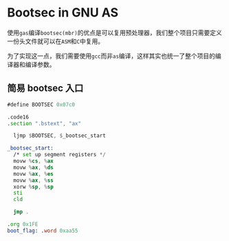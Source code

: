 # Bootsec in GNU AS

使用`gas`编译`bootsec(mbr)`的优点是可以复用预处理器，我们整个项目只需要定义一份头文件就可以在`ASM`和`C`中复用。

为了实现这一点，我们需要使用`gcc`而非`as`编译，这样其实也统一了整个项目的编译器和编译参数。

## 简易 bootsec 入口

```asm
#define BOOTSEC 0x07c0

.code16
.section ".bstext", "ax"

  ljmp $BOOTSEC, $_bootsec_start

_bootsec_start:
  /* set up segment registers */
  movw %cs, %ax
  movw %ax, %ds
  movw %ax, %es
  movw %ax, %ss
  xorw %sp, %sp
  sti
  cld

  jmp .

.org 0x1FE
boot_flag: .word 0xaa55
```